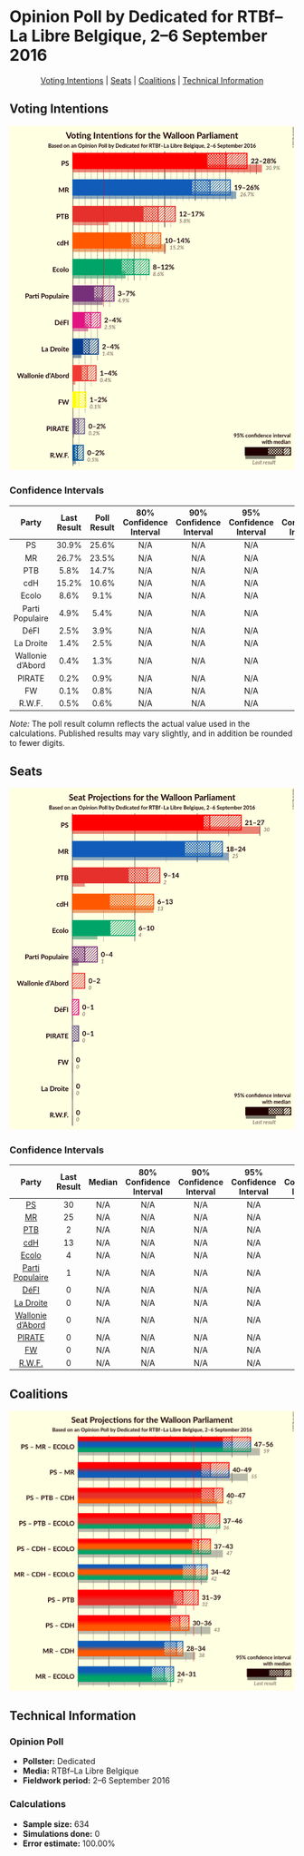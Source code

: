 # Opinion Poll by Dedicated for RTBf–La Libre Belgique, 2–6 September 2016

<p align="center"><a href="#voting-intentions">Voting Intentions</a> | <a href="#seats">Seats</a> | <a href="#coalitions">Coalitions</a> | <a href="#technical-information">Technical Information</a></p>

## Voting Intentions

![Graph with voting intentions not yet produced](2016-09-06-Dedicated.png "Voting Intentions")

### Confidence Intervals

| Party | Last Result | Poll Result | 80% Confidence Interval | 90% Confidence Interval | 95% Confidence Interval | 99% Confidence Interval |
|:-----:|:-----------:|:-----------:|:-----------------------:|:-----------------------:|:-----------------------:|:-----------------------:|
| PS | 30.9% | 25.6% | N/A |N/A |N/A |N/A |
| MR | 26.7% | 23.5% | N/A |N/A |N/A |N/A |
| PTB | 5.8% | 14.7% | N/A |N/A |N/A |N/A |
| cdH | 15.2% | 10.6% | N/A |N/A |N/A |N/A |
| Ecolo | 8.6% | 9.1% | N/A |N/A |N/A |N/A |
| Parti Populaire | 4.9% | 5.4% | N/A |N/A |N/A |N/A |
| DéFI | 2.5% | 3.9% | N/A |N/A |N/A |N/A |
| La Droite | 1.4% | 2.5% | N/A |N/A |N/A |N/A |
| Wallonie d’Abord | 0.4% | 1.3% | N/A |N/A |N/A |N/A |
| PIRATE | 0.2% | 0.9% | N/A |N/A |N/A |N/A |
| FW | 0.1% | 0.8% | N/A |N/A |N/A |N/A |
| R.W.F. | 0.5% | 0.6% | N/A |N/A |N/A |N/A |

*Note:* The poll result column reflects the actual value used in the calculations. Published results may vary slightly, and in addition be rounded to fewer digits.

## Seats

![Graph with seats not yet produced](2016-09-06-Dedicated-seats.png "Seats")

### Confidence Intervals

| Party | Last Result | Median | 80% Confidence Interval | 90% Confidence Interval | 95% Confidence Interval | 99% Confidence Interval |
|:-----:|:-----------:|:------:|:-----------------------:|:-----------------------:|:-----------------------:|:-----------------------:|
| <a href="#ps">PS</a> | 30 | N/A | N/A |N/A |N/A |N/A |
| <a href="#mr">MR</a> | 25 | N/A | N/A |N/A |N/A |N/A |
| <a href="#ptb">PTB</a> | 2 | N/A | N/A |N/A |N/A |N/A |
| <a href="#cdh">cdH</a> | 13 | N/A | N/A |N/A |N/A |N/A |
| <a href="#ecolo">Ecolo</a> | 4 | N/A | N/A |N/A |N/A |N/A |
| <a href="#parti-populaire">Parti Populaire</a> | 1 | N/A | N/A |N/A |N/A |N/A |
| <a href="#défi">DéFI</a> | 0 | N/A | N/A |N/A |N/A |N/A |
| <a href="#la-droite">La Droite</a> | 0 | N/A | N/A |N/A |N/A |N/A |
| <a href="#wallonie-d’abord">Wallonie d’Abord</a> | 0 | N/A | N/A |N/A |N/A |N/A |
| <a href="#pirate">PIRATE</a> | 0 | N/A | N/A |N/A |N/A |N/A |
| <a href="#fw">FW</a> | 0 | N/A | N/A |N/A |N/A |N/A |
| <a href="#r.w.f.">R.W.F.</a> | 0 | N/A | N/A |N/A |N/A |N/A |


## Coalitions

![Graph with coalitions seats not yet produced](2016-09-06-Dedicated-coalitions-seats.png "Coalitions Seats")


## Technical Information

### Opinion Poll

+ **Pollster:** Dedicated
+ **Media:** RTBf–La Libre Belgique
+ **Fieldwork period:** 2–6 September 2016

### Calculations

+ **Sample size:** 634
+ **Simulations done:** 0
+ **Error estimate:** 100.00%

